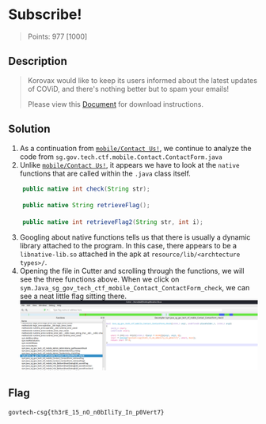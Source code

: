 # Subscribe!

> Points: 977 [1000]

## Description

> Korovax would like to keep its users informed about the latest updates of COViD, and there's nothing better but to spam your emails!
> 
> Please view this [Document](https://docs.google.com/document/d/1GrQ6znlN2Z0tu_uAPAs1qrn6by24I51mq8RIIHmFGDU/edit?usp=sharing) for download instructions.
> 

## Solution
1. As a continuation from [`mobile/Contact Us!`](../Contact%20Us!), we continue to analyze the code from `sg.gov.tech.ctf.mobile.Contact.ContactForm.java` 
2. Unlike [`mobile/Contact Us!`](../Contact%20Us!), it appears we have to look at the `native` functions that are called within the `.java` class itself.
```java
    public native int check(String str);

    public native String retrieveFlag();

    public native int retrieveFlag2(String str, int i);
```
3. Googling about native functions tells us that there is usually a dynamic library attached to the program. In this case, there appears to be a `libnative-lib.so` attached in the apk at `resource/lib/<archtecture types>/`.
4. Opening the file in Cutter and scrolling through the functions, we will see the three functions above. When we click on `sym.Java_sg_gov_tech_ctf_mobile_Contact_ContactForm_check`, we can see a neat little flag sitting there.
![Cutter](cutter.png)


## Flag
`govtech-csg{th3rE_15_nO_n0bIliTy_In_p0Vert7}`